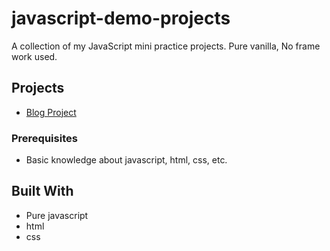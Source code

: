 # javascript-demo-projects
A collection of my JavaScript mini practice projects. Pure vanilla, No frame work used.


## Projects

- [Blog Project](https://github.com/afozbek/React-Demo-Projects/tree/master/Blog)

### Prerequisites

- Basic knowledge about javascript, html, css, etc.

## Built With

- Pure javascript
- html
- css



